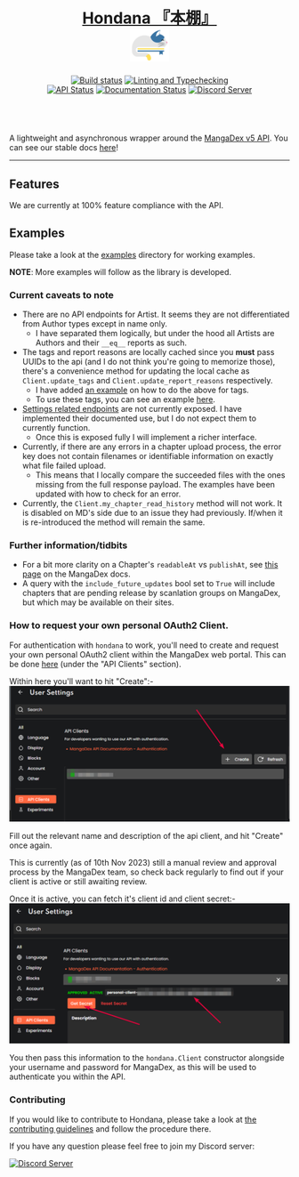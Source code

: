 <div align="center">
    <h1 align="center">
        <a href="https://jisho.org/word/%E6%9C%AC%E6%A3%9A">Hondana 『本棚』</a>
        <br>
        <sub><img src=".github/assets/md.svg" height="60"></sub>
    </h1>
    <a href='https://github.com/AbstractUmbra/Hondana/actions/workflows/build.yaml'><img src='https://github.com/AbstractUmbra/Hondana/actions/workflows/build.yaml/badge.svg' alt='Build status' /></a>
    <a href='https://github.com/AbstractUmbra/Hondana/actions/workflows/coverage_and_lint.yaml'><img src='https://github.com/AbstractUmbra/Hondana/actions/workflows/coverage_and_lint.yaml/badge.svg' alt='Linting and Typechecking' /></a>
</div>
<div align="center">
    <a href='https://api.mangadex.org/'><img src='https://img.shields.io/website?down_color=red&down_message=offline&label=API%20Status&logo=MangaDex%20API&up_color=lime&up_message=online&url=https%3A%2F%2Fapi.mangadex.org%2Fping' alt='API Status'/></a>
    <a href='https://hondana.readthedocs.io/en/latest/?badge=latest'><img src='https://readthedocs.org/projects/hondana/badge/?version=latest' alt='Documentation Status' /></a>
    <a href="https://discord.gg/aYGYJxwqe5"><img src='https://img.shields.io/discord/705500489248145459?color=blue&label=Discord&logo=Discord%20Server&logoColor=green' alt='Discord Server'></a>
</div>
<h1></h1>
<br>

A lightweight and asynchronous wrapper around the [MangaDex v5 API](https://api.mangadex.org/docs.html).
You can see our stable docs [here](https://hondana.readthedocs.io/en/stable/)!

---

## Features

We are currently at 100% feature compliance with the API.

## Examples

Please take a look at the [examples](./examples/) directory for working examples.

**NOTE**: More examples will follow as the library is developed.

### Current caveats to note

- There are no API endpoints for Artist. It seems they are not differentiated from Author types except in name only.
  - I have separated them logically, but under the hood all Artists are Authors and their `__eq__` reports as such.
- The tags and report reasons are locally cached since you **must** pass UUIDs to the api (and I do not think you're going to memorize those), there's a convenience method for updating the local cache as `Client.update_tags` and `Client.update_report_reasons` respectively.
  - I have added [an example](./examples/updating_local_tags.py) on how to do the above for tags.
  - To use these tags, you can see an example [here](./examples/search_manga.py#L17-L22).
- [Settings related endpoints](https://api.mangadex.org/docs.html#operation/get-settings-template) are not currently exposed. I have implemented their documented use, but I do not expect them to currently function.
  - Once this is exposed fully I will implement a richer interface.
- Currently, if there are any errors in a chapter upload process, the error key does not contain filenames or identifiable information on exactly what file failed upload.
  - This means that I locally compare the succeeded files with the ones missing from the full response payload. The examples have been updated with how to check for an error.
- Currently, the `Client.my_chapter_read_history` method will not work. It is disabled on MD's side due to an issue they had previously. If/when it is re-introduced the method will remain the same.

### Further information/tidbits

- For a bit more clarity on a Chapter's `readableAt` vs `publishAt`, see [this page](https://api.mangadex.org/docs/dates/#readableat) on the MangaDex docs.
- A query with the `include_future_updates` bool set to `True` will include chapters that are pending release by scanlation groups on MangaDex, but which may be available on their sites.

### How to request your own personal OAuth2 Client.

For authentication with `hondana` to work, you'll need to create and request your own personal OAuth2 client within the MangaDex web portal.
This can be done [here](https://mangadex.org/settings) (under the "API Clients" section).

Within here you'll want to hit "Create":-
![api client](./.github/assets/img_api_client_create.png)

Fill out the relevant name and description of the api client, and hit "Create" once again.

This is currently (as of 10th Nov 2023) still a manual review and approval process by the MangaDex team, so check back regularly to find out if your client is active or still awaiting review.

Once it is active, you can fetch it's client id and client secret:-
![api client details](./.github/assets/img_api_client_id_secret.png)

You then pass this information to the `hondana.Client` constructor alongside your username and password for MangaDex, as this will be used to authenticate you within the API.

### Contributing

If you would like to contribute to Hondana, please take a look at [the contributing guidelines](./.github/CONTRIBUTING.md) and follow the procedure there.

If you have any question please feel free to join my Discord server:

<div align="left">
    <a href="https://discord.gg/aYGYJxwqe5">
        <img src="https://discordapp.com/api/guilds/705500489248145459/widget.png?style=banner2" alt="Discord Server"/>
    </a>
</div>
